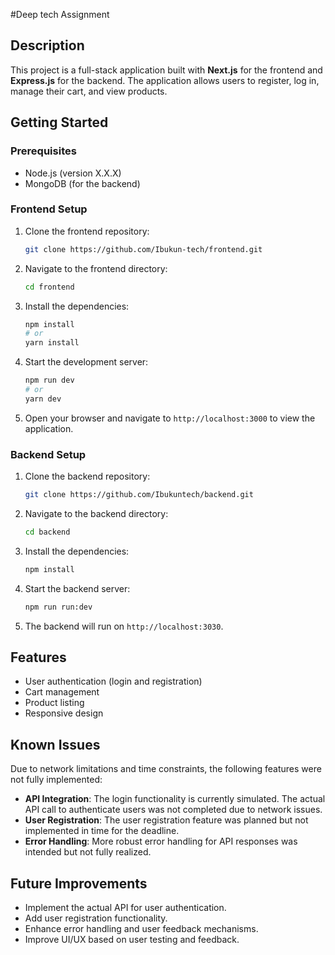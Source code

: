 #Deep tech Assignment

## Description
This project is a full-stack application built with **Next.js** for the frontend and **Express.js** for the backend. The application allows users to register, log in, manage their cart, and view products.

## Getting Started

### Prerequisites
- Node.js (version X.X.X)
- MongoDB (for the backend)

### Frontend Setup

1. Clone the frontend repository:
   ```bash
   git clone https://github.com/Ibukun-tech/frontend.git
   ```
2. Navigate to the frontend directory:
   ```bash
   cd frontend
   ```
3. Install the dependencies:
   ```bash
   npm install
   # or
   yarn install
   ```

4. Start the development server:
   ```bash
   npm run dev
   # or
   yarn dev
   ```

5. Open your browser and navigate to `http://localhost:3000` to view the application.

### Backend Setup

1. Clone the backend repository:
   ```bash
   git clone https://github.com/Ibukuntech/backend.git
   ```
2. Navigate to the backend directory:
   ```bash
   cd backend
   ```
3. Install the dependencies:
   ```bash
   npm install
   ```

4. Start the backend server:
   ```bash
   npm run run:dev
   ```

5. The backend will run on `http://localhost:3030`.

## Features
- User authentication (login and registration)
- Cart management
- Product listing
- Responsive design

## Known Issues
Due to network limitations and time constraints, the following features were not fully implemented:
- **API Integration**: The login functionality is currently simulated. The actual API call to authenticate users was not completed due to network issues.
- **User Registration**: The user registration feature was planned but not implemented in time for the deadline.
- **Error Handling**: More robust error handling for API responses was intended but not fully realized.

## Future Improvements
- Implement the actual API for user authentication.
- Add user registration functionality.
- Enhance error handling and user feedback mechanisms.
- Improve UI/UX based on user testing and feedback.




